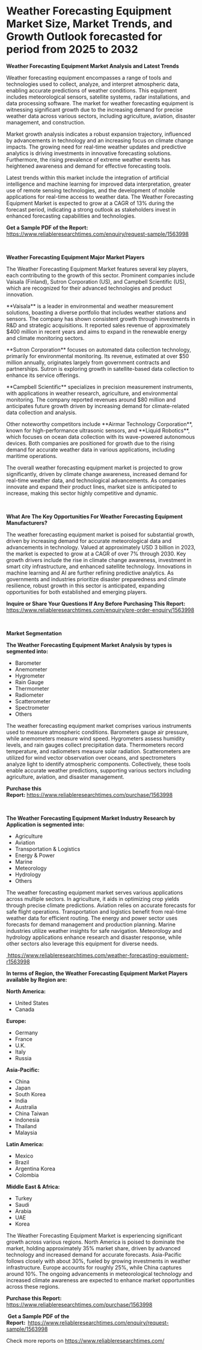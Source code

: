 <p><h1>Weather Forecasting Equipment Market Size, Market Trends, and Growth Outlook forecasted for period from 2025 to 2032</h1></p><p><strong>Weather Forecasting Equipment Market Analysis and Latest Trends</strong></p>
<p><p>Weather forecasting equipment encompasses a range of tools and technologies used to collect, analyze, and interpret atmospheric data, enabling accurate predictions of weather conditions. This equipment includes meteorological sensors, satellite systems, radar installations, and data processing software. The market for weather forecasting equipment is witnessing significant growth due to the increasing demand for precise weather data across various sectors, including agriculture, aviation, disaster management, and construction.</p><p>Market growth analysis indicates a robust expansion trajectory, influenced by advancements in technology and an increasing focus on climate change impacts. The growing need for real-time weather updates and predictive analytics is driving investments in innovative forecasting solutions. Furthermore, the rising prevalence of extreme weather events has heightened awareness and demand for effective forecasting tools.</p><p>Latest trends within this market include the integration of artificial intelligence and machine learning for improved data interpretation, greater use of remote sensing technologies, and the development of mobile applications for real-time access to weather data. The Weather Forecasting Equipment Market is expected to grow at a CAGR of 13% during the forecast period, indicating a strong outlook as stakeholders invest in enhanced forecasting capabilities and technologies.</p></p>
<p><strong>Get a Sample PDF of the Report:&nbsp;</strong> <a href="https://www.reliableresearchtimes.com/enquiry/request-sample/1563998?utm_campaign=2196&utm_medium=2&utm_source=Github&utm_content=ia&utm_term=08042025&utm_id=weather-forecasting-equipment">https://www.reliableresearchtimes.com/enquiry/request-sample/1563998</a></p>
<p>&nbsp;</p>
<p><strong>Weather Forecasting Equipment Major Market Players</strong></p>
<p><p>The Weather Forecasting Equipment Market features several key players, each contributing to the growth of this sector. Prominent companies include Vaisala (Finland), Sutron Corporation (US), and Campbell Scientific (US), which are recognized for their advanced technologies and product innovation.</p><p>**Vaisala** is a leader in environmental and weather measurement solutions, boasting a diverse portfolio that includes weather stations and sensors. The company has shown consistent growth through investments in R&D and strategic acquisitions. It reported sales revenue of approximately $400 million in recent years and aims to expand in the renewable energy and climate monitoring sectors.</p><p>**Sutron Corporation** focuses on automated data collection technology, primarily for environmental monitoring. Its revenue, estimated at over $50 million annually, originates largely from government contracts and partnerships. Sutron is exploring growth in satellite-based data collection to enhance its service offerings.</p><p>**Campbell Scientific** specializes in precision measurement instruments, with applications in weather research, agriculture, and environmental monitoring. The company reported revenues around $80 million and anticipates future growth driven by increasing demand for climate-related data collection and analysis.</p><p>Other noteworthy competitors include **Airmar Technology Corporation**, known for high-performance ultrasonic sensors, and **Liquid Robotics**, which focuses on ocean data collection with its wave-powered autonomous devices. Both companies are positioned for growth due to the rising demand for accurate weather data in various applications, including maritime operations.</p><p>The overall weather forecasting equipment market is projected to grow significantly, driven by climate change awareness, increased demand for real-time weather data, and technological advancements. As companies innovate and expand their product lines, market size is anticipated to increase, making this sector highly competitive and dynamic.</p></p>
<p>&nbsp;</p>
<p><strong>What Are The Key Opportunities For Weather Forecasting Equipment Manufacturers?</strong></p>
<p><p>The weather forecasting equipment market is poised for substantial growth, driven by increasing demand for accurate meteorological data and advancements in technology. Valued at approximately USD 3 billion in 2023, the market is expected to grow at a CAGR of over 7% through 2030. Key growth drivers include the rise in climate change awareness, investment in smart city infrastructure, and enhanced satellite technology. Innovations in machine learning and AI are further refining predictive analytics. As governments and industries prioritize disaster preparedness and climate resilience, robust growth in this sector is anticipated, expanding opportunities for both established and emerging players.</p></p>
<p><strong>Inquire or Share Your Questions If Any Before Purchasing This Report:</strong> <a href="https://www.reliableresearchtimes.com/enquiry/pre-order-enquiry/1563998?utm_campaign=2196&utm_medium=2&utm_source=Github&utm_content=ia&utm_term=08042025&utm_id=weather-forecasting-equipment">https://www.reliableresearchtimes.com/enquiry/pre-order-enquiry/1563998</a></p>
<p>&nbsp;</p>
<p><strong>Market Segmentation</strong></p>
<p><strong>The Weather Forecasting Equipment Market Analysis by types is segmented into:</strong></p>
<p><ul><li>Barometer</li><li>Anemometer</li><li>Hygrometer</li><li>Rain Gauge</li><li>Thermometer</li><li>Radiometer</li><li>Scatterometer</li><li>Spectrometer</li><li>Others</li></ul></p>
<p><p>The weather forecasting equipment market comprises various instruments used to measure atmospheric conditions. Barometers gauge air pressure, while anemometers measure wind speed. Hygrometers assess humidity levels, and rain gauges collect precipitation data. Thermometers record temperature, and radiometers measure solar radiation. Scatterometers are utilized for wind vector observation over oceans, and spectrometers analyze light to identify atmospheric components. Collectively, these tools enable accurate weather predictions, supporting various sectors including agriculture, aviation, and disaster management.</p></p>
<p><strong>Purchase this Report:&nbsp;</strong><a href="https://www.reliableresearchtimes.com/purchase/1563998?utm_campaign=2196&utm_medium=2&utm_source=Github&utm_content=ia&utm_term=08042025&utm_id=weather-forecasting-equipment">https://www.reliableresearchtimes.com/purchase/1563998</a></p>
<p>&nbsp;</p>
<p><strong>The Weather Forecasting Equipment Market Industry Research by Application is segmented into:</strong></p>
<p><ul><li>Agriculture</li><li>Aviation</li><li>Transportation & Logistics</li><li>Energy & Power</li><li>Marine</li><li>Meteorology</li><li>Hydrology</li><li>Others</li></ul></p>
<p><p>The weather forecasting equipment market serves various applications across multiple sectors. In agriculture, it aids in optimizing crop yields through precise climate predictions. Aviation relies on accurate forecasts for safe flight operations. Transportation and logistics benefit from real-time weather data for efficient routing. The energy and power sector uses forecasts for demand management and production planning. Marine industries utilize weather insights for safe navigation. Meteorology and hydrology applications enhance research and disaster response, while other sectors also leverage this equipment for diverse needs.</p></p>
<p><a href="https://www.reliableresearchtimes.com/weather-forecasting-equipment-r1563998?utm_campaign=2196&utm_medium=2&utm_source=Github&utm_content=ia&utm_term=08042025&utm_id=weather-forecasting-equipment">&nbsp;https://www.reliableresearchtimes.com/weather-forecasting-equipment-r1563998</a></p>
<p><strong>In terms of Region, the Weather Forecasting Equipment Market Players available by Region are:</strong></p>
<p>
    <p> <strong> North America: </strong>
        <ul>
            <li>United States</li>
            <li>Canada</li>
        </ul>
        </p> 
    <p> <strong> Europe: </strong>
        <ul>
            <li>Germany</li>
            <li>France</li>
            <li>U.K.</li>
            <li>Italy</li>
            <li>Russia</li>
        </ul>
        </p> 
    <p> <strong> Asia-Pacific: </strong>
        <ul>
            <li>China</li>
            <li>Japan</li>
            <li>South Korea</li>
            <li>India</li>
            <li>Australia</li>
            <li>China Taiwan</li>
            <li>Indonesia</li>
            <li>Thailand</li>
            <li>Malaysia</li>
        </ul>
        </p> 
    <p> <strong> Latin America: </strong>
        <ul>
            <li>Mexico</li>
            <li>Brazil</li>
            <li>Argentina Korea</li>
            <li>Colombia</li>
        </ul>
        </p> 
    <p> <strong> Middle East & Africa: </strong>
        <ul>
            <li>Turkey</li>
            <li>Saudi</li>
            <li>Arabia</li>
            <li>UAE</li>
            <li>Korea</li>
        </ul>
    </p>
    </p>
<p><p>The Weather Forecasting Equipment Market is experiencing significant growth across various regions. North America is poised to dominate the market, holding approximately 35% market share, driven by advanced technology and increased demand for accurate forecasts. Asia-Pacific follows closely with about 30%, fueled by growing investments in weather infrastructure. Europe accounts for roughly 25%, while China captures around 10%. The ongoing advancements in meteorological technology and increased climate awareness are expected to enhance market opportunities across these regions.</p></p>
<p><strong>Purchase this Report: </strong><a href="https://www.reliableresearchtimes.com/purchase/1563998?utm_campaign=2196&utm_medium=2&utm_source=Github&utm_content=ia&utm_term=08042025&utm_id=weather-forecasting-equipment">https://www.reliableresearchtimes.com/purchase/1563998</a></p>
<p>&nbsp;<strong>Get a Sample PDF of the Report:&nbsp;&nbsp;</strong><a href="https://www.reliableresearchtimes.com/enquiry/request-sample/1563998?utm_campaign=2196&utm_medium=2&utm_source=Github&utm_content=ia&utm_term=08042025&utm_id=weather-forecasting-equipment">https://www.reliableresearchtimes.com/enquiry/request-sample/1563998</a></p>
<p><strong></strong></p>
<p>Check more reports on <a href="https://www.reliableresearchtimes.com/?utm_campaign=2196&utm_medium=2&utm_source=Github&utm_content=ia&utm_term=08042025&utm_id=weather-forecasting-equipment">https://www.reliableresearchtimes.com/</a></p>
